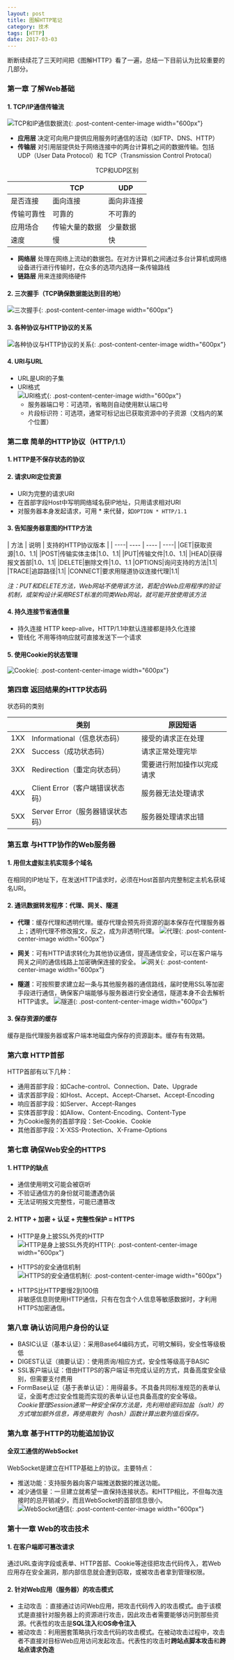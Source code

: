 ```yaml
---
layout: post
title: 图解HTTP笔记
category: 技术
tags: [HTTP]
date: 2017-03-03
---
```


断断续续花了三天时间把《图解HTTP》看了一遍，总结一下目前认为比较重要的几部分。  
<!-- more -->  
### 第一章 了解Web基础  
#### 1. TCP/IP通信传输流  
![TCP和IP通信数据流](/assets/img/2017-03-03-图解HTTP笔记/TCP和IP通信数据流.png){: .post-content-center-image width="600px"}  

- **应用层** 决定可向用户提供应用服务时通信的活动（如FTP、DNS、HTTP）
- **传输层** 对引用层提供处于网络连接中的两台计算机之间的数据传输。包括 UDP（User Data Protocol）和 TCP（Transmission Control Protocal）
<center>TCP和UDP区别</center>

|  | TCP| UDP|
|---- | ----| ----|
| 是否连接 | 面向连接 | 面向非连接 |
| 传输可靠性 | 可靠的 | 不可靠的 |
| 应用场合 | 传输大量的数据 | 少量数据 |
| 速度 | 慢 | 快 |

- **网络层** 处理在网络上流动的数据包。在对方计算机之间通过多台计算机或网络设备进行进行传输时，在众多的选项内选择一条传输路线
- **链路层** 用来连接网络硬件

#### 2. 三次握手（TCP确保数据能达到目的地）  
![三次握手](/assets/img/2017-03-03-图解HTTP笔记/三次握手.png){: .post-content-center-image width="600px"}  

#### 3. 各种协议与HTTP协议的关系  
![各种协议与HTTP协议的关系](/assets/img/2017-03-03-图解HTTP笔记/各种协议与HTTP协议的关系.jpg){: .post-content-center-image width="600px"}  

#### 4. URI与URL
- URL是URI的子集
- URI格式  
![URI格式](/assets/img/2017-03-03-图解HTTP笔记/URI格式.png){: .post-content-center-image width="600px"} 
	- 服务器端口号：可选项，省略则自动使用默认端口号
	- 片段标识符：可选项，通常可标记出已获取资源中的子资源（文档内的某个位置）
 
### 第二章 简单的HTTP协议（HTTP/1.1）
#### 1. HTTP是不保存状态的协议
#### 2. 请求URI定位资源
- URI为完整的请求URI
- 在首部字段Host中写明网络域名获IP地址，只用请求相对URI
- 对服务器本身发起请求，可用 * 来代替，如`OPTION * HTTP/1.1`

#### 3. 告知服务器意图的HTTP方法

| 方法 | 说明 | 支持的HTTP协议版本 |
| ----| ---- | ---- | ----|
|GET|获取资源|1.0、1.1|
|POST|传输实体主体|1.0、1.1|
|PUT|传输文件|1.0、1.1|
|HEAD|获得报文首部|1.0、1.1|
|DELETE|删除文件|1.0、1.1
|OPTIONS|询问支持的方法|1.1|
|TRACE|追踪路径|1.1|
|CONNECT|要求用隧道协议连接代理|1.1|  

*注：PUT和DELETE方法，Web网站不使用该方法，若配合Web应用程序的验证机制，或架构设计采用REST标准的同类Web网站，就可能开放使用该方法*
#### 4. 持久连接节省通信量
- 持久连接 HTTP keep-alive，HTTP/1.1中默认连接都是持久化连接
- 管线化 不用等待响应就可直接发送下一个请求

#### 5. 使用Cookie的状态管理
![Cookie](/assets/img/2017-03-03-图解HTTP笔记/Cookie.png){: .post-content-center-image width="600px"} 

### 第四章 返回结果的HTTP状态码

状态码的类别 
 
||类别|原因短语|
|----|----|----|
|1XX|Informational（信息状态码）|接受的请求正在处理|
|2XX|Success（成功状态码）|请求正常处理完毕|
|3XX|Redirection（重定向状态码）|需要进行附加操作以完成请求|
|4XX|Client Error（客户端错误状态码）|服务器无法处理请求|
|5XX|Server Error（服务器错误状态码）|服务器处理请求出错|

### 第五章 与HTTP协作的Web服务器

#### 1. 用但太虚拟主机实现多个域名  
在相同的IP地址下，在发送HTTP请求时，必须在Host首部内完整制定主机名获域名URI。

#### 2. 通讯数据转发程序：代理、网关、隧道  
- **代理**：缓存代理和透明代理。缓存代理会预先将资源的副本保存在代理服务器上；透明代理不修改报文，反之，成为非透明代理。
![代理](/assets/img/2017-03-03-图解HTTP笔记/代理.png){: .post-content-center-image width="600px"} 
- **网关**：可有HTTP请求转化为其他协议通信，提高通信安全，可以在客户端与网关之间的通信线路上加密确保连接的安全。
![网关](/assets/img/2017-03-03-图解HTTP笔记/网关.png){: .post-content-center-image width="600px"} 

- **隧道**：可按照要求建立起一条与其他服务器的通信路线，届时使用SSL等加密手段进行通信，确保客户端能够与服务器进行安全通信，隧道本身不会去解析HTTP请求。
![隧道](/assets/img/2017-03-03-图解HTTP笔记/隧道.png){: .post-content-center-image width="600px"} 


#### 3. 保存资源的缓存

缓存是指代理服务器或客户端本地磁盘内保存的资源副本。缓存有有效期。

### 第六章 HTTP首部

HTTP首部有以下几种：  

- 通用首部字段：如Cache-control、Connection、Date、Upgrade
- 请求首部字段：如Host、Accept、Accept-Charset、Accept-Encoding
- 响应首部字段：如Server、Accept-Ranges
- 实体首部字段：如Allow、Content-Encoding、Content-Type
- 为Cookie服务的首部字段：Set-Cookie、Cookie
- 其他首部字段：X-XSS-Protection、X-Frame-Options

### 第七章 确保Web安全的HTTPS

#### 1. HTTP的缺点  

- 通信使用明文可能会被窃听
- 不验证通信方的身份就可能遭遇伪装
- 无法证明报文完整性，可能已遭篡改

#### 2. HTTP + 加密 + 认证 + 完整性保护 = HTTPS  

- HTTP是身上披SSL外壳的HTTP  
![HTTP是身上披SSL外壳的HTTP](/assets/img/2017-03-03-图解HTTP笔记/HTTP与HTTPS.png){: .post-content-center-image width="600px"} 

- HTTPS的安全通信机制  
![HTTPS的安全通信机制](/assets/img/2017-03-03-图解HTTP笔记/建立HTTPS通信的整个过程.png){: .post-content-center-image width="600px"} 

- HTTPS比HTTP要慢2到100倍  
非敏感信息则使用HTTP通信，只有在包含个人信息等敏感数据时，才利用HTTPS加密通信。

### 第八章 确认访问用户身份的认证

- BASIC认证（基本认证）：采用Base64编码方式，可明文解码，安全性等级极低
- DIGEST认证（摘要认证）：使用质询/相应方式，安全性等级高于BASIC
- SSL客户端认证：借由HTTPS的客户端证书完成认证的方式，具备高度安全级别，但需要支付费用
- FormBase认证（基于表单认证）：用得最多。不具备共同标准规范的表单认证，全面考虑过安全性能而实现的表单认证也具备高度的安全等级。  
*Cookie管理Session通常一种安全保存方法是，先利用给密码加盐（salt）的方式增加额外信息，再使用散列（hash）函数计算出散列值后保存。*

### 第九章 基于HTTP的功能追加协议

#### 全双工通信的WebSocket

WebSocket是建立在HTTP基础上的协议。主要特点：

- 推送功能：支持服务器向客户端推送数据的推送功能。
- 减少通信量：一旦建立就希望一直保持连接状态。和HTTP相比，不但每次连接时的总开销减少，而且WebSocket的首部信息很小。  
![WebSocket通信](/assets/img/2017-03-03-图解HTTP笔记/WebSocket通信.png){: .post-content-center-image width="600px"} 

### 第十一章 Web的攻击技术

#### 1. 在客户端即可篡改请求
通过URL查询字段或表单、HTTP首部、Cookie等途径把攻击代码传入，若Web应用存在安全漏洞，那内部信息就会遭到窃取，或被攻击者拿到管理权限。

#### 2. 针对Web应用（服务器）的攻击模式

- 主动攻击 ：直接通过访问Web应用，把攻击代码传入的攻击模式。由于该模式是直接针对服务器上的资源进行攻击，因此攻击者需要能够访问到那些资源。代表性的攻击是**SQL注入**和**OS命令注入**
- 被动攻击：利用圈套策略执行攻击代码的攻击模式。在被动攻击过程中，攻击者不直接对目标Web应用访问发起攻击。代表性的攻击时**跨站点脚本攻击**和**跨站点请求伪造**




